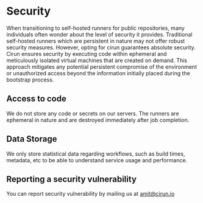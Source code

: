 # Security

When transitioning to self-hosted runners for public repositories, many individuals often
wonder about the level of security it provides. Traditional self-hosted runners which are
persistent in nature may not offer robust security measures. However, opting for cirun
guarantees absolute security. Cirun ensures security by executing code within ephemeral and
meticulously isolated virtual machines that are created on demand. This approach mitigates
any potential persistent compromise of the environment or unauthorized access beyond the
information initially placed during the bootstrap process.

## Access to code

We do not store any code or secrets on our servers. The runners are ephemeral in nature and are
destroyed immediately after job completion.

## Data Storage

We only store statistical data regarding workflows, such as build times, metadata, etc
to be able to understand service usage and performance.


## Reporting a security vulnerability

You can report security vulnerability by mailing us at amit@cirun.io
